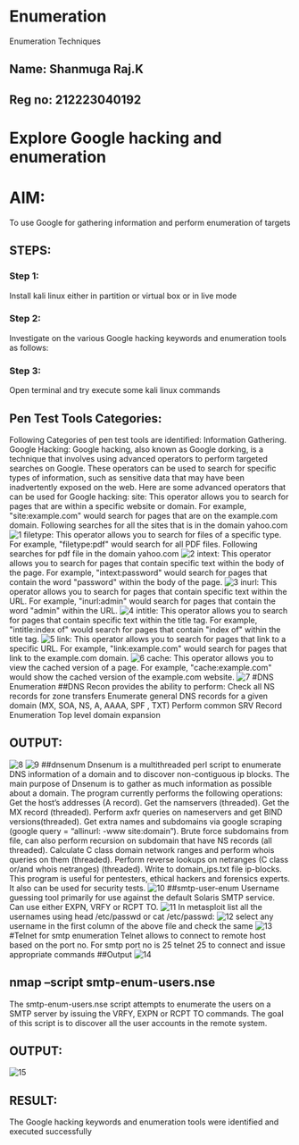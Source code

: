 # Enumeration
Enumeration Techniques
## Name: Shanmuga Raj.K
## Reg no: 212223040192
# Explore Google hacking and enumeration 
# AIM:
To use Google for gathering information and perform enumeration of targets
## STEPS:
### Step 1:
Install kali linux either in partition or virtual box or in live mode
### Step 2:
Investigate on the various Google hacking keywords and enumeration tools as follows:
### Step 3:
Open terminal and try execute some kali linux commands
## Pen Test Tools Categories:  
Following Categories of pen test tools are identified:
Information Gathering.
Google Hacking:
Google hacking, also known as Google dorking, is a technique that involves using advanced operators to perform targeted searches on Google. These operators can be used to search for specific types of information, such as sensitive data that may have been inadvertently exposed on the web. Here are some advanced operators that can be used for Google hacking:
site: This operator allows you to search for pages that are within a specific website or domain. For example, "site:example.com" would search for pages that are on the example.com domain.
Following searches for all the sites that is in the domain yahoo.com
![1](https://github.com/user-attachments/assets/1a372bf9-3703-4405-a714-e140bda29926)
filetype: This operator allows you to search for files of a specific type. For example, "filetype:pdf" would search for all PDF files.
Following searches for pdf file in the domain yahoo.com
![2](https://github.com/user-attachments/assets/41a096ce-8faa-4774-8e8d-bb51594d6333)
intext: This operator allows you to search for pages that contain specific text within the body of the page. For example, "intext:password" would search for pages that contain the word "password" within the body of the page.
![3](https://github.com/user-attachments/assets/de5ad93c-598c-4548-8333-9f34870356b2)
inurl: This operator allows you to search for pages that contain specific text within the URL. For example, "inurl:admin" would search for pages that contain the word "admin" within the URL.
![4](https://github.com/user-attachments/assets/b78c7487-4f73-46dd-bb3a-51bb0fd8f096)
intitle: This operator allows you to search for pages that contain specific text within the title tag. For example, "intitle:index of" would search for pages that contain "index of" within the title tag.
![5](https://github.com/user-attachments/assets/f23d91ab-17da-4101-b339-364aae492a58)
link: This operator allows you to search for pages that link to a specific URL. For example, "link:example.com" would search for pages that link to the example.com domain.
![6](https://github.com/user-attachments/assets/46238374-7b18-42d7-beee-268cc159c2b7)
cache: This operator allows you to view the cached version of a page. For example, "cache:example.com" would show the cached version of the example.com website.
 ![7](https://github.com/user-attachments/assets/23e45bb7-4bc9-4762-b7b3-859512ba8b6d)
#DNS Enumeration
##DNS Recon
provides the ability to perform:
Check all NS records for zone transfers
Enumerate general DNS records for a given domain (MX, SOA, NS, A, AAAA, SPF , TXT)
Perform common SRV Record Enumeration
Top level domain expansion
## OUTPUT:
![8](https://github.com/user-attachments/assets/396b78de-239b-4a0c-9400-7a8cfdf90051)
![9](https://github.com/user-attachments/assets/e78e1047-bd85-4541-bd3b-9d92f749f2c4)
##dnsenum
Dnsenum is a multithreaded perl script to enumerate DNS information of a domain and to discover non-contiguous ip blocks. The main purpose of Dnsenum is to gather as much information as possible about a domain. The program currently performs the following operations:
Get the host’s addresses (A record).
Get the namservers (threaded).
Get the MX record (threaded).
Perform axfr queries on nameservers and get BIND versions(threaded).
Get extra names and subdomains via google scraping (google query = “allinurl: -www site:domain”).
Brute force subdomains from file, can also perform recursion on subdomain that have NS records (all threaded).
Calculate C class domain network ranges and perform whois queries on them (threaded).
Perform reverse lookups on netranges (C class or/and whois netranges) (threaded).
Write to domain_ips.txt file ip-blocks.
This program is useful for pentesters, ethical hackers and forensics experts. It also can be used for security tests.
![10](https://github.com/user-attachments/assets/4e8dda6a-2e46-4549-94be-b90741120cff)
##smtp-user-enum
Username guessing tool primarily for use against the default Solaris SMTP service. Can use either EXPN, VRFY or RCPT TO.
![11](https://github.com/user-attachments/assets/fb50af72-2b85-4ede-9f94-3cc536ac31c5)
In metasploit list all the usernames using head /etc/passwd or cat /etc/passwd:
![12](https://github.com/user-attachments/assets/e892cc06-eb5e-4625-b73e-e3e343d1bb9c)
select any username in the first column of the above file and check the same
![13](https://github.com/user-attachments/assets/bd1458c7-18c6-4aeb-8f83-c05f9f2d0520)
#Telnet for smtp enumeration
Telnet allows to connect to remote host based on the port no. For smtp port no is 25
telnet <host address> 25 to connect
and issue appropriate commands
 ##Output
 ![14](https://github.com/user-attachments/assets/7744673f-bf9f-4b88-8933-a9ac21758374)
## nmap –script smtp-enum-users.nse <hostname>
The smtp-enum-users.nse script attempts to enumerate the users on a SMTP server by issuing the VRFY, EXPN or RCPT TO commands. The goal of this script is to discover all the user accounts in the remote system.
## OUTPUT:
![15](https://github.com/user-attachments/assets/b6f7a3e7-f614-41e9-b874-e67afd9cf898)
## RESULT:
The Google hacking keywords and enumeration tools were identified and executed successfully


